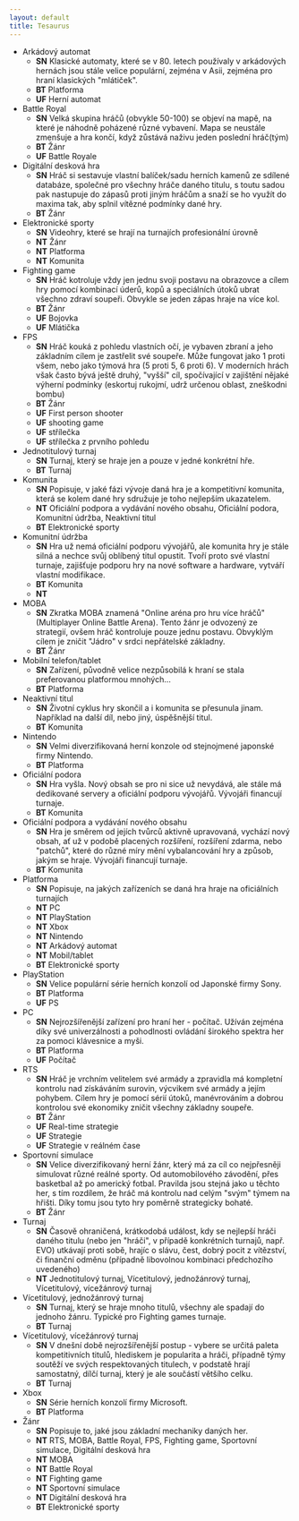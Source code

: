 ```yaml
---
layout: default
title: Tesaurus
---
```


* Arkádový automat
  * **SN** Klasické automaty, které se v 80. letech používaly v arkádových hernách jsou stále velice populární, zejména v Asii, zejména pro hraní klasických "mlátiček". 
  * **BT** Platforma
  * **UF** Herní automat
* Battle Royal
  * **SN** Velká skupina hráčů (obvykle 50-100) se objeví na mapě, na které je náhodně poházené různé vybavení. Mapa se neustále zmenšuje a hra končí, když zůstává naživu jeden poslední hráč(tým)
  * **BT** Žánr
  * **UF** Battle Royale
* Digitální desková hra
  * **SN** Hráč si sestavuje vlastní balíček/sadu herních kamenů ze sdílené databáze, společné pro všechny hráče daného titulu, s toutu sadou pak nastupuje do zápasů proti jiným hráčům a snaží se ho využít do maxima tak, aby splnil vítězné podmínky dané hry.  
  * **BT** Žánr
* Elektronické sporty
  * **SN** Videohry, které se hrají na turnajích profesionální úrovně
  * **NT** Žánr
  * **NT** Platforma
  * **NT** Komunita
* Fighting game
  * **SN** Hráč kotroluje vždy jen jednu svoji postavu na obrazovce a cílem hry pomocí kombinací úderů, kopů a speciálních útoků ubrat všechno zdraví soupeři. Obvykle se jeden zápas hraje na více kol. 
  * **BT** Žánr
  * **UF** Bojovka
  * **UF** Mlátička
* FPS
  * **SN** Hráč kouká z pohledu vlastních očí, je vybaven zbraní a jeho základním cílem je zastřelit své soupeře. Může fungovat jako 1 proti všem, nebo jako týmová hra (5 proti 5, 6 proti 6). V moderních hrách však často bývá ještě druhý, "vyšší" cíl, spočívající v zajištění nějaké výherní podmínky (eskortuj rukojmí, udrž určenou oblast, zneškodni bombu)
  * **BT** Žánr
  * **UF** First person shooter
  * **UF** shooting game
  * **UF** střílečka
  * **UF** střílečka z prvního pohledu
* Jednotitulový turnaj 
  * **SN** Turnaj, který se hraje jen a pouze v jedné konkrétní hře. 
  * **BT** Turnaj
* Komunita 
  * **SN** Popisuje, v jaké fázi vývoje daná hra je a kompetitivní komunita, která se kolem dané hry sdružuje je toho nejlepším ukazatelem. 
  * **NT** Oficiální podpora a vydávání nového obsahu, Oficiální podora, Komunitní údržba, Neaktivní titul
  * **BT** Elektronické sporty
* Komunitní údržba
  * **SN** Hra už nemá oficiální podporu vývojářů, ale komunita hry je stále silná a nechce svůj oblíbený titul opustit. Tvoří proto své vlastní turnaje, zajišťuje podporu hry na nové software a hardware, vytváří vlastní modifikace. 
  * **BT** Komunita
  * **NT** 
* MOBA
  * **SN** Zkratka MOBA znamená "Online aréna pro hru více hráčů" (Multiplayer Online Battle Arena). Tento žánr je odvozený ze strategií, ovšem hráč kontroluje pouze jednu postavu. Obvyklým cílem je zničit "Jádro" v srdci nepřátelské základny.
  * **BT** Žánr
* Mobilní telefon/tablet
  * **SN** Zařízení, původně velice nezpůsobilá k hraní se stala preferovanou platformou mnohých...
  * **BT** Platforma
* Neaktivní titul
   * **SN** Životní cyklus hry skončil a i komunita se přesunula jinam. Například na další díl, nebo jiný, úspěšnější titul. 
  * **BT** Komunita
* Nintendo
  * **SN** Velmi diverzifikovaná herní konzole od stejnojmené japonské firmy Nintendo. 
  * **BT** Platforma
* Oficiální podora
  * **SN** Hra vyšla. Nový obsah se pro ni sice už nevydává, ale stále má dedikované servery a oficiální podporu vývojářů. Vývojáři financují turnaje. 
  * **BT** Komunita
* Oficiální podpora a vydávání nového obsahu
  * **SN** Hra je směrem od jejích tvůrců aktivně upravovaná, vychází nový obsah, ať už v podobě placených rozšíření, rozšíření zdarma, nebo "patchů", které do různé míry mění vybalancování hry a způsob, jakým se hraje. Vývojáři financují turnaje.
  * **BT** Komunita
* Platforma 
  * **SN** Popisuje, na jakých zařízeních se daná hra hraje na oficiálních turnajích
  * **NT** PC
  * **NT** PlayStation
  * **NT** Xbox
  * **NT** Nintendo
  * **NT** Arkádový automat
  * **NT** Mobil/tablet
  * **BT** Elektronické sporty
* PlayStation
  * **SN** Velice populární série herních konzolí od Japonské firmy Sony. 
  * **BT** Platforma
  * **UF** PS
* PC
  * **SN** Nejrozšířenější zařízení pro hraní her - počítač. Užíván zejména díky své univerzálnosti a pohodlnosti ovládání širokého spektra her za pomoci klávesnice a myši. 
  * **BT** Platforma
  * **UF** Počítač
* RTS
  * **SN** Hráč je vrchním velitelem své armády a zpravidla má kompletní kontrolu nad získáváním surovin, výcvikem své armády a jejím pohybem. Cílem hry je pomocí sérií útoků, manévrováním a dobrou kontrolou své ekonomiky zničit všechny základny soupeře.  
  * **BT** Žánr
  * **UF** Real-time strategie
  * **UF** Strategie
  * **UF** Strategie v reálném čase
* Sportovní simulace
  * **SN** Velice diverzifikovaný herní žánr, který má za cíl co nejpřesněji simulovat různé reálné sporty. Od automobilového závodění, přes basketbal až po americký fotbal. Pravilda jsou stejná jako u těchto her, s tím rozdílem, že hráč má kontrolu nad celým "svým" týmem na hřišti. Díky tomu jsou tyto hry poměrně strategicky bohaté.
  * **BT** Žánr
* Turnaj 
  * **SN** Časově ohraničená, krátkodobá událost, kdy se nejlepší hráči daného titulu (nebo jen "hráči", v případě konkrétních turnajů, např. EVO) utkávají proti sobě, hrajíc o slávu, čest, dobrý pocit z vítězství, či finanční odměnu (případně libovolnou kombinaci předchozího uvedeného)
  * **NT** Jednotitulový turnaj, Vícetitulový, jednožánrový turnaj, Vícetitulový, vícežánrový turnaj
* Vícetitulový, jednožánrový turnaj 
  * **SN** Turnaj, který se hraje mnoho titulů, všechny ale spadají do jednoho žánru. Typické pro Fighting games turnaje. 
  * **BT** Turnaj
* Vícetitulový, vícežánrový turnaj
  * **SN**  V dnešní době nejrozšířenější postup - vybere se určitá paleta kompetitivních titulů, hlediskem je popularita a hráči, případně týmy soutěží ve svých respektovaných titulech, v podstatě hrají samostatný, dílčí turnaj, který je ale součástí většího celku. 
  * **BT** Turnaj
* Xbox
  * **SN** Série herních konzolí firmy Microsoft. 
  * **BT** Platforma 
* Žánr
  * **SN** Popisuje to, jaké jsou základní mechaniky daných her. 
  * **NT** RTS, MOBA, Battle Royal, FPS, Fighting game, Sportovní simulace, Digitální desková hra
  * **NT** MOBA
  * **NT** Battle Royal
  * **NT** Fighting game
  * **NT** Sportovní simulace
  * **NT** Digitální desková hra
  * **BT** Elektronické sporty